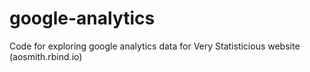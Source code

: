 # google-analytics
Code for exploring google analytics data for Very Statisticious website (aosmith.rbind.io)
